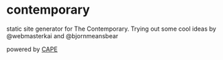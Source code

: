 contemporary
============

static site generator for The Contemporary. Trying out some cool ideas by @webmasterkai and @bjornmeansbear

powered by [CAPE](http://www.cape.io)
